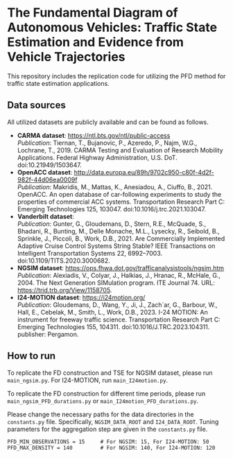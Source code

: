 # The Fundamental Diagram of Autonomous Vehicles: Traffic State Estimation and Evidence from Vehicle Trajectories
This repository includes the replication code for utilizing the PFD method for traffic state estimation applications.

## Data sources
All utilized datasets are publicly available and can be found as follows.
- **CARMA dataset**: https://ntl.bts.gov/ntl/public-access <br> *Publication*: Tiernan, T., Bujanovic, P., Azeredo, P., Najm, W.G., Lochrane, T., 2019. CARMA Testing and Evaluation of Research Mobility Applications. Federal Highway Administration, U.S. DoT. doi:10.21949/1503647.
- **OpenACC dataset**: http://data.europa.eu/89h/9702c950-c80f-4d2f-982f-44d06ea0009f <br> *Publication*: Makridis, M., Mattas, K., Anesiadou, A., Ciuffo, B., 2021. OpenACC. An open database of car-following experiments to study the properties of commercial ACC systems. Transportation Research Part C: Emerging Technologies 125, 103047. doi:10.1016/j.trc.2021.103047.
- **Vanderbilt dataset**: <br> *Publication*: Gunter, G., Gloudemans, D., Stern, R.E., McQuade, S., Bhadani, R., Bunting, M., Delle Monache, M.L., Lysecky, R., Seibold, B., Sprinkle, J., Piccoli, B., Work, D.B., 2021. Are Commercially Implemented Adaptive Cruise Control Systems String Stable? IEEE Transactions on Intelligent Transportation Systems 22, 6992–7003. doi:10.1109/TITS.2020.3000682.
- **NGSIM dataset**: https://ops.fhwa.dot.gov/trafficanalysistools/ngsim.htm <br> *Publication*: Alexiadis, V., Colyar, J., Halkias, J., Hranac, R., McHale, G., 2004. The Next Generation SIMulation program. ITE Journal 74. URL: https://trid.trb.org/View/1158705.
- **I24-MOTION dataset**: https://i24motion.org/ <br> *Publication*: Gloudemans, D., Wang, Y., Ji, J., Zach´ar, G., Barbour, W., Hall, E., Cebelak, M., Smith, L., Work, D.B., 2023. I-24 MOTION: An instrument for freeway traffic science. Transportation Research Part C: Emerging Technologies 155, 104311. doi:10.1016/J.TRC.2023.104311. publisher: Pergamon.


## How to run
To replicate the FD construction and TSE for NGSIM dataset, please run `main_ngsim.py`. For I24-MOTION, run `main_I24motion.py`.

To replicate the FD construction for different time periods, please run `main_ngsim_PFD_durations.py` or `main_I24motion_PFD_durations.py`.

Please change the necessary paths for the data directories in the `constants.py` file. Specifically, `NGSIM_DATA_ROOT` and `I24_DATA_ROOT`. 
Tuning parameters for the aggregation step are given in the `constants.py` file.
```
PFD_MIN_OBSERVATIONS = 15     # For NGSIM: 15, For I24-MOTION: 50
PFD_MAX_DENSITY = 140         # For NGSIM: 140, For I24-MOTION: 120
```
